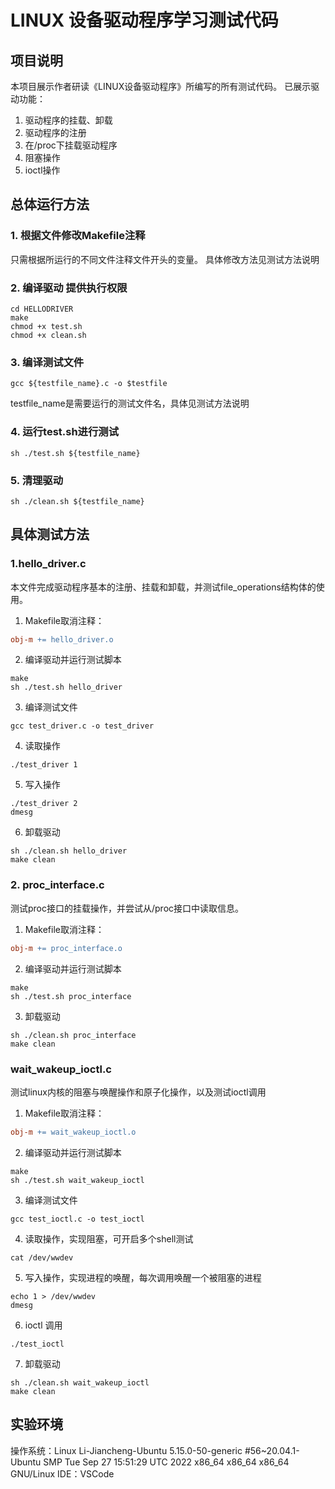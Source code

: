 # LINUX 设备驱动程序学习测试代码

## 项目说明

本项目展示作者研读《LINUX设备驱动程序》所编写的所有测试代码。
已展示驱动功能：

1. 驱动程序的挂载、卸载
2. 驱动程序的注册
3. 在/proc下挂载驱动程序
4. 阻塞操作
5. ioctl操作

## 总体运行方法

### 1. 根据文件修改Makefile注释

只需根据所运行的不同文件注释文件开头的变量。
具体修改方法见测试方法说明

### 2. 编译驱动 提供执行权限

```shell
cd HELLODRIVER
make
chmod +x test.sh
chmod +x clean.sh
```

### 3. 编译测试文件

```shell
gcc ${testfile_name}.c -o $testfile
```

testfile_name是需要运行的测试文件名，具体见测试方法说明

### 4. 运行test.sh进行测试

```shell
sh ./test.sh ${testfile_name}
```

### 5. 清理驱动

```shell
sh ./clean.sh ${testfile_name}
```

## 具体测试方法

### 1.hello_driver.c

本文件完成驱动程序基本的注册、挂载和卸载，并测试file_operations结构体的使用。

1. Makefile取消注释：

```makefile
obj-m += hello_driver.o
```

2. 编译驱动并运行测试脚本

```shell
make
sh ./test.sh hello_driver
```

3. 编译测试文件

```shell
gcc test_driver.c -o test_driver
```

4. 读取操作

```shell
./test_driver 1
```

5. 写入操作

```shell
./test_driver 2
dmesg
```

6. 卸载驱动

```shell
sh ./clean.sh hello_driver
make clean
```

### 2. proc_interface.c

测试proc接口的挂载操作，并尝试从/proc接口中读取信息。

1. Makefile取消注释：

```makefile
obj-m += proc_interface.o
```

2. 编译驱动并运行测试脚本

```shell
make
sh ./test.sh proc_interface
```

3. 卸载驱动

```shell
sh ./clean.sh proc_interface
make clean
```

### wait_wakeup_ioctl.c

测试linux内核的阻塞与唤醒操作和原子化操作，以及测试ioctl调用

1. Makefile取消注释：

```makefile
obj-m += wait_wakeup_ioctl.o
```

2. 编译驱动并运行测试脚本

```shell
make
sh ./test.sh wait_wakeup_ioctl
```

3. 编译测试文件

```shell
gcc test_ioctl.c -o test_ioctl
```

4. 读取操作，实现阻塞，可开启多个shell测试

```shell
cat /dev/wwdev
```

5. 写入操作，实现进程的唤醒，每次调用唤醒一个被阻塞的进程

```shell
echo 1 > /dev/wwdev
dmesg
```

6. ioctl 调用

```shell
./test_ioctl
```

7. 卸载驱动

```shell
sh ./clean.sh wait_wakeup_ioctl
make clean
```

## 实验环境

操作系统：Linux Li-Jiancheng-Ubuntu 5.15.0-50-generic #56~20.04.1-Ubuntu SMP Tue Sep 27 15:51:29 UTC 2022 x86_64 x86_64 x86_64 GNU/Linux
IDE：VSCode
